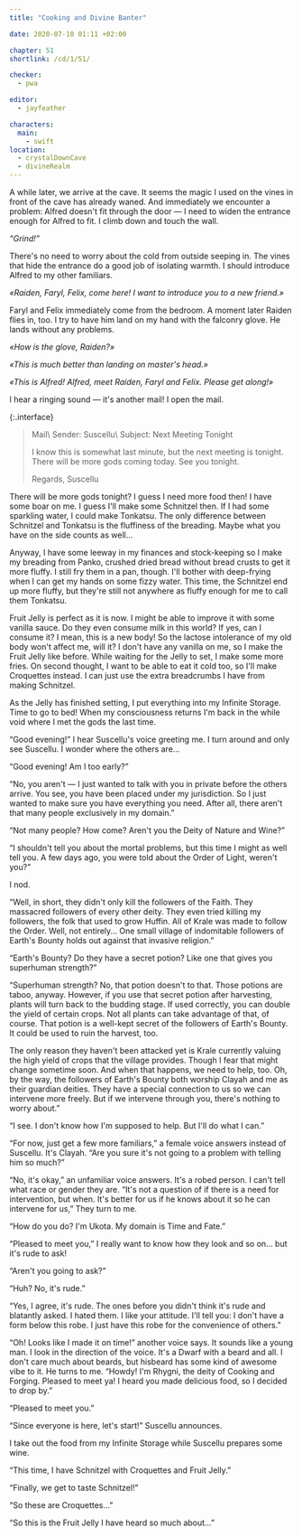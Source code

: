 ```yaml
---
title: "Cooking and Divine Banter"

date: 2020-07-10 01:11 +02:00

chapter: 51
shortlink: /cd/1/51/

checker:
  - pwa

editor: 
  - jayfeather

characters:
  main:
    - swift
location:
  - crystalDownCave
  - divineRealm
---
```

A while later, we arrive at the cave.
It seems the magic I used on the vines in front of the cave has already waned.
And immediately we encounter a problem: Alfred doesn't fit through the door —  I need to widen the entrance enough for Alfred to fit.
I climb down and touch the wall.

*“Grind!”*

There's no need to worry about the cold from outside seeping in.
The vines that hide the entrance do a good job of isolating warmth.
I should introduce Alfred to my other familiars.

*«Raiden, Faryl, Felix, come here!
I want to introduce you to a new friend.»*

Faryl and Felix immediately come from the bedroom.
A moment later Raiden flies in, too.
I try to have him land on my hand with the falconry glove.
He lands without any problems.

*«How is the glove, Raiden?»*

*«This is much better than landing on master's head.»*

*«This is Alfred!
Alfred, meet Raiden, Faryl and Felix.
Please get along!»*

I hear a ringing sound — it's another mail!
I open the mail.

{:.interface}
> Mail\\
> Sender: Suscellu\\
> Subject: Next Meeting Tonight
>
> I know this is somewhat last minute, but the next meeting is tonight.
> There will be more gods coming today.
> See you tonight.
>
> Regards,
> Suscellu
>

There will be more gods tonight?
I guess I need more food then!
I have some boar on me.
I guess I'll make some Schnitzel then.
If I had some sparkling water, I could make Tonkatsu.
The only difference between Schnitzel and Tonkatsu is the fluffiness of the breading.
Maybe what you have on the side counts as well…

Anyway, I have some leeway in my finances and stock-keeping so I make my breading from Panko, crushed dried bread without bread crusts to get it more fluffy.
I still fry them in a pan, though.
I'll bother with deep-frying when I can get my hands on some fizzy water.
This time, the Schnitzel end up more fluffy, but they're still not anywhere as fluffy enough for me to call them Tonkatsu.

Fruit Jelly is perfect as it is now.
I might be able to improve it with some vanilla sauce.
Do they even consume milk in this world?
If yes, can I consume it?
I mean, this is a new body!
So the lactose intolerance of my old body won't affect me, will it?
I don't have any vanilla on me, so I make the Fruit Jelly like before.
While waiting for the Jelly to set, I make some more fries.
On second thought, I want to be able to eat it cold too, so I'll make Croquettes instead.
I can just use the extra breadcrumbs I have from making Schnitzel.

As the Jelly has finished setting, I put everything into my Infinite Storage.
Time to go to bed!
When my consciousness returns I'm back in the while void where I met the gods the last time.

“Good evening!” I hear Suscellu's voice greeting me.
I turn around and only see Suscellu.
I wonder where the others are…

“Good evening! Am I too early?”

“No, you aren't — I just wanted to talk with you in private before the others arrive.
You see, you have been placed under my jurisdiction.
So I just wanted to make sure you have everything you need.
After all, there aren't that many people exclusively in my domain.”

“Not many people? How come? Aren't you the Deity of Nature and Wine?”

“I shouldn't tell you about the mortal problems, but this time I might as well tell you.
A few days ago, you were told about the Order of Light, weren't you?”

I nod.

“Well, in short, they didn't only kill the followers of the Faith.
They massacred followers of every other deity.
They even tried killing my followers, the folk that used to grow Huffin.
All of Krale was made to follow the Order.
Well, not entirely…
One small village of indomitable followers of Earth's Bounty holds out against that invasive religion.”

“Earth's Bounty?
Do they have a secret potion?
Like one that gives you superhuman strength?”

“Superhuman strength?
No, that potion doesn't to that.
Those potions are taboo, anyway.
However, if you use that secret potion after harvesting, plants will turn back to the budding stage.
If used correctly, you can double the yield of certain crops.
Not all plants can take advantage of that, of course.
That potion is a well-kept secret of the followers of Earth's Bounty.
It could be used to ruin the harvest, too.

The only reason they haven't been attacked yet is Krale currently valuing the high yield of crops that the village provides.
Though I fear that might change sometime soon.
And when that happens, we need to help, too.
Oh, by the way, the followers of Earth's Bounty both worship Clayah and me as their guardian deities.
They have a special connection to us so we can intervene more freely.
But if we intervene through you, there's nothing to worry about.”

“I see.
I don't know how I'm supposed to help.
But I'll do what I can.”

“For now, just get a few more familiars,” a female voice answers instead of Suscellu.
It's Clayah.
“Are you sure it's not going to a problem with telling him so much?”

“No, it's okay,” an unfamiliar voice answers.
It's a robed person.
I can't tell what race or gender they are.
“It's not a question of if there is a need for intervention, but when.
It's better for us if he knows about it so he can intervene for us,” They turn to me.

“How do you do?
I'm Ukota.
My domain is Time and Fate.”

“Pleased to meet you,” I really want to know how they look and so on…  but it's rude to ask!

“Aren't you going to ask?”

“Huh? No, it's rude.”

“Yes, I agree, it's rude.
The ones before you didn't think it's rude and blatantly asked.
I hated them.
I like your attitude.
I'll tell you: I don't have a form below this robe.
I just have this robe for the convenience of others.”

“Oh!
Looks like I made it on time!” another voice says.
It sounds like a young man.
I look in the direction of the voice.
It's a Dwarf with a beard and all.
I don't care much about beards, but hisbeard has some kind of awesome vibe to it.
He turns to me.
“Howdy! I'm Rhygni, the deity of Cooking and Forging.
Pleased to meet ya!
I heard you made delicious food, so I decided to drop by.”

“Pleased to meet you.”

“Since everyone is here, let's start!” Suscellu announces.

I take out the food from my Infinite Storage while Suscellu prepares some wine.

“This time, I have Schnitzel with Croquettes and Fruit Jelly.”

“Finally, we get to taste Schnitzel!”

“So these are Croquettes…”

“So this is the Fruit Jelly I have heard so much about…”
